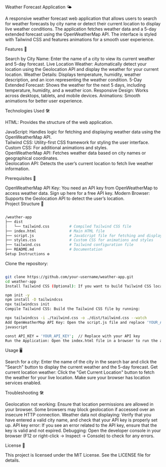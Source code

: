 Weather Forecast Application 🌤️

A responsive weather forecast web application that allows users to search for weather forecasts by city name or detect their current location to display live weather conditions. The application fetches weather data and a 5-day extended forecast using the OpenWeatherMap API. The interface is styled with Tailwind CSS and features animations for a smooth user experience.<br>

Features 🚀

Search by City Name: Enter the name of a city to view its current weather and 5-day forecast.
Live Location Weather: Automatically detect your location using the Geolocation API and display the weather for your current location.
Weather Details: Displays temperature, humidity, weather description, and an icon representing the weather condition.
5-Day Extended Forecast: Shows the weather for the next 5 days, including temperature, humidity, and a weather icon.
Responsive Design: Works across desktops, tablets, and mobile devices.
Animations: Smooth animations for better user experience.<br>

Technologies Used 🛠️

HTML: Provides the structure of the web application. <br>

JavaScript: Handles logic for fetching and displaying weather data using the OpenWeatherMap API.<br>
Tailwind CSS: Utility-first CSS framework for styling the user interface.<br>
Custom CSS: For additional animations and styles.<br>
OpenWeatherMap API: Fetches weather data based on city names or geographical coordinates.<br>
Geolocation API: Detects the user’s current location to fetch live weather information.<br>

Prerequisites 🔑

OpenWeatherMap API Key: You need an API key from OpenWeatherMap to access weather data. Sign up here for a free API key.
Modern Browser: Supports the Geolocation API to detect the user’s location.<br>
Project Structure 📂

```bash

/weather-app
├── dist
│   └── tailwind.css         # Compiled Tailwind CSS file
├── index.html               # Main HTML file
├── script.js                # JavaScript file for fetching and displaying weather data
├── styles.css               # Custom CSS for animations and styles
├── tailwind.css             # Tailwind configuration file
├── README.md                # Documentation
Setup Instructions ⚙️
```
Clone the repository:
```bash

git clone https://github.com/your-username/weather-app.git
cd weather-app
Install Tailwind CSS (Optional): If you want to build Tailwind CSS locally and customize it:
```
```bash
npm init -y
npm install -D tailwindcss
npx tailwindcss init
Compile Tailwind CSS: Build the Tailwind CSS file by running:
```
```bash
npx tailwindcss -i ./tailwind.css -o ./dist/tailwind.css --watch
Add OpenWeatherMap API Key: Open the script.js file and replace 'YOUR_API_KEY' with your actual OpenWeatherMap API key:
javascript
```
```bash
const API_KEY = 'YOUR_API_KEY';  // Replace with your API key
Run the Application: Open the index.html file in a browser to run the application.
```

Usage 🖥️

Search for a city: Enter the name of the city in the search bar and click the "Search" button to display the current weather and the 5-day forecast.
Get current location weather: Click the "Get Current Location" button to fetch the weather for your live location. Make sure your browser has location services enabled.<br>

Troubleshooting 🛠️

Geolocation not working: Ensure that location permissions are allowed in your browser. Some browsers may block geolocation if accessed over an insecure HTTP connection.
Weather data not displaying: Verify that you have entered a valid city name, and check that your API key is properly set up.
API key error: If you see an error related to the API key, ensure that the key is valid and not expired.
Debugging: Open the developer console in your browser (F12 or right-click → Inspect → Console) to check for any errors.<br>

License 📄

This project is licensed under the MIT License. See the LICENSE file for details.


